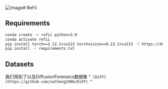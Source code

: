 ![image](https://github.com/user-attachments/assets/ecd060cc-128e-405c-a3d7-8cb16233ec2f)# ReFii
## Requirements
```bash
conda create -n refii python=3.9
conda activate refii
pip install torch==1.12.1+cu113 torchvision==0.13.1+cu113 -f https://download.pytorch.org/whl/torch_stable.html
pip install -r requirements.txt
```
## Datasets
我们用到了以及DiffusionForensics数据集
“`
[DiFF](https://github.com/xaCheng1996/DiFF)
“`
